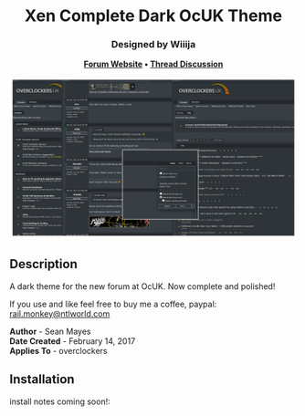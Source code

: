 <h1 align="center">
	Xen Complete Dark OcUK Theme
</h1>

<h3 align="center">
	 Designed by Wiiija
</h3>

<p align="center">
	<strong>
		<a href="https://www.overclockers.co.uk/forums/">Forum Website</a>
		•
		<a href="https://www.overclockers.co.uk/forums/threads/the-ocuk-new-stylish-themes-thread-2017.18769736/">Thread Discussion</a>
	</strong>
</p>

<p align="center">
	<img src="Screenshot.png" alt="Screenshot of the theme" width="550">
</p>

## Description

A dark theme for the new forum at OcUK. Now complete and polished!

If you use and like feel free to buy me a coffee, paypal: rail.monkey@ntlworld.com

<b>Author</b> - Sean Mayes<br />
<b>Date Created</b> - February 14, 2017<br/>
<b>Applies To</b> - overclockers


## Installation

install notes coming soon!:

```install notes coming soon!
```
